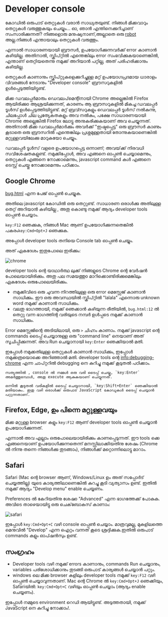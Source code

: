 # Developer console

കോഡിൽ ഒരുപാട് തെറ്റുകൾ വരാൻ സാധ്യതയുണ്ട്. നിങ്ങൾ മിക്കവാറും തെറ്റുകൾ  വരുത്തുകയും ചെയ്യും... ഓ, ഞാൻ എന്തിനെക്കുറിച്ചാണ് സംസാരിക്കുന്നത്? നിങ്ങളൊരു മനുഷ്യനാണ്,അല്ലാതെ ഒരു [robot](https://en.wikipedia.org/wiki/Bender_(Futurama)) അല്ല.നിങ്ങൾ എന്തായാലും തെറ്റുകൾ വരുത്തും.

എന്നാൽ സാധാരണയായി ബ്രൗസർ‌, ഉപയോഗിക്കുന്നവർക്ക്‌ error കാണാൻ കഴിയില്ല. അതിനാൽ, സ്ക്രിപ്റ്റിൽ എന്തെങ്കിലും error സംഭവിക്കുകയാണെങ്കിൽ, എന്താണ് തെറ്റിയതെന്നു നമുക്ക് അറിയാൻ പറ്റില്ല, അത് പരിഹരിക്കാനും കഴിയില്ല.

തെറ്റുകൾ കാണാനും സ്ക്രിപ്റ്റുകളെക്കുറിച്ചുള്ള മറ്റ് ഉപയോഗപ്രദമായ ധാരാളം വിവരങ്ങൾ നേടാനും "Developer console" ബ്രൗസറുകളിൽ ഉൾപ്പെടുത്തിയിട്ടുണ്ട്.

മിക്ക ഡവലപ്പർമാരും ഡെവലപ്‌മെന്റിനായി Chrome അല്ലെങ്കിൽ Firefox ആയിരിക്കുo ആശ്രയിക്കുന്നത്, കാരണം ആ ബ്രൗസറുകളിൽ മികച്ച ഡവലപ്പർ ടൂൾസ് ഉൾപ്പെടുത്തിയിട്ടുണ്ട്. മറ്റ് ബ്രവ്സറുകളും ഡെവലപ്പർ ടൂൾസ് നൽകുന്നു, ചിലപ്പോൾ ചില പ്രത്യേകതകളും അവ നൽകും, പക്ഷേ സാധാരണയായി Chrome അല്ലെങ്കിൽ Firefox ലോട്ടു അനുകരിക്കുകയാണ് അവ ചെയ്യുന്നത്. അതിനാൽ മിക്ക ഡവലപ്പർമാർക്കും അവർക്ക് "ഇഷ്ടപ്പെട്ട" ഒരു ബ്രൗസർ കാണും കൂടാതെ ഒരു ബ്രൗസറിൽ എന്തെങ്കിലും പ്രശ്നമുള്ളതായി തോന്നുകയാണെങ്കിൽ മറ്റുള്ളവയിലേക്കു മാറുകയോ ചെയ്യും.

ഡവലപ്പർ ടൂൾസ് വളരെ ഉപയോഗപ്പെട്ട ഒന്നാണ്; അവയ്‌ക്ക് നിരവധി സവിശേഷതകളുണ്ട്. നമുക്കിപ്പോൾ, അവ എങ്ങനെ ഓപ്പൺ ചെയ്യാമെന്നും, തെറ്റുകൾ എങ്ങനെ നോക്കാമെന്നും, javascript command കൾ എങ്ങനെ ടെസ്റ്റ്  ചെയ്തു നോക്കാമെന്നും പഠിക്കാം.


## Google Chrome
[bug.html](bug.html) എന്ന പേജ് ഓപ്പൺ ചെയ്യുക.

അതിലെ javascript കോഡിൽ ഒരു തെറ്റുണ്ട്. സാധാരണ ഒരാൾക്കു അതിലുള്ള തെറ്റ് അറിയാൻ കഴിയില്ല , അതു കൊണ്ടു നമുക്ക് ആദ്യം developer tools ഓപ്പൺ ചെയ്യാം.

`key:F12` ഞെക്കുക, നിങ്ങൾ Mac ആണ് ഉപയോഗിക്കുന്നതെങ്കിൽ പകരം`key:Cmd+Opt+J` ഞെക്കുക.

അപ്പോൾ developer tools തനിയെ  Console tab ഓപ്പൺ ചെയ്യും.

അത് ഏകദേശം ഇതുപോലെ ഇരിക്കും:

![chrome](chrome.png)

developer tools ന്റെ യാഥാർത്ഥ ലുക്ക് നിങ്ങളുടെ Chrome ന്റെ വേർഷൻ പോലെയായിരിക്കും. അതു പല സമയത്തുo മാറിക്കൊണ്ടിരിക്കുമെങ്കിലും ഏകദേശം ഒരുപോലെയിരിക്കും.

- നമുക്കിവിടെ ഒരു ചുവന്ന നിറത്തിലുള്ള ഒരു error മെസ്സേജ് കാണാൻ സാധിക്കും. ഈ ഒരു അവസ്ഥയിൽ സ്ക്രിപ്റ്റിൽ "lalala" എന്നൊരു unknown word നമുക്ക് കാണാൻ സാധിക്കും.
- വലതു ഭാഗത്തായി, നമുക്ക് ഞെക്കാൻ കഴിയുന്ന രീതിയിൽ, `bug.html:12` ൽ തെറ്റു വന്ന ഭാഗത്തിന്റ വരിയുടെ നമ്പർ ഉൾപ്പടെ നമുക്ക് കാണാൻ സാധിക്കും.

Error മെസ്സേജിന്റെ അടിയിലായി, ഒരു `>` ചിഹ്നം കാണാം. നമുക്ക് javascript ന്റെ commands ടൈപ്പ് ചെയ്യാനുള്ള ഒരു "command line" നെയാണ് അത് സൂചിപ്പിക്കുന്നത്. അവ Run ചെയ്യാനായി `key:Enter` ഞെക്കിയാൽ മതി.

ഇപ്പോൾ നമുക്കതിലുള്ള തെറ്റുകൾ കാണാൻ സാധിക്കും, ഇപ്പോൾ നമുക്കത്രയൊക്കെ അറിഞ്ഞാൽ മതി. developer tools ന്റെ <info:debugging-chrome> എന്ന ചാപ്റ്ററിൽ debugging നെ കുറിച്ചു നമുക്ക് കൂടുതൽ പഠിക്കാം.

```smart header="Multi-line input"
സത്യത്തിൽ , console ൽ നമ്മൾ ഒരു വരി ടൈപ്പ് ചെയ്തു, `key:Enter` അമർത്തുമ്പോൾ, അതു execute ആകുകയാണ് ചെയ്യുന്നത്.

ഒന്നിൽ കൂടുതൽ വരികളിൽ ടൈപ്പ് ചെയ്യാനായി, `key:Shift+Enter` ഞെക്കിയാൽ മതിയാകും. ഇതു വഴി ഒരാൾക്ക് ഒരുപാട് JavaScript കോഡുകൾ ടൈപ്പ് ചെയ്യാൻ പറ്റുന്നതാണ്.
```

## Firefox, Edge, ഉം പിന്നെ മറ്റുള്ളവയും

മിക്ക മറ്റുള്ള browser കളും `key:F12` ആണ്  developer tools ഓപ്പൺ ചെയ്യാൻ ഉപയോഗിക്കുന്നത്.

എന്നാൽ അവ എല്ലാം ഒരുപോലെയായിരിക്കും കാണപ്പെടുന്നത്. ഈ tools ക്കെ എങ്ങനെയാണ് ഉപയോഗിക്കുന്നതെന്ന് മനസ്സിലാക്കിയതിനു ശേഷം (Chrome ൽ നിന്നു തന്നെ നിങ്ങൾക്കു തുടങ്ങാം), നിങ്ങൾക്ക് മറ്റൊന്നിലൊട്ടു മാറാം.

## Safari

Safari (Mac ന്റെ browser ആണ്, Windows/Linux ഉം അത് സപ്പോർട് ചെയ്യത്തില്ല) യുടെ കാര്യത്തിലാണെങ്കിൽ കുറച്ചു കൂടി വ്യത്യാസം ഉണ്ട്. ഇതിൽ നമുക്ക് ആദ്യം "Develop menu" enable ചെയ്യണം.

Preferences ൽ കേറിയതിനു ശേഷo "Advanced" എന്ന ഭാഗത്തേക്ക് പോകുക. അവിടെ താഴെയായിട്ടു ഒരു ചെക്‌ബോകസ് കാണാം:

![safari](safari.png)

ഇപ്പോൾ `key:Cmd+Opt+C` വഴി console ഓപ്പൺ ചെയ്യാം. മാത്രവുമല്ല, മുകളിലത്തെ മെനുവിൽ "Develop" എന്ന ഐറ്റം വന്നത് കൂടെ ശ്രദ്ദിക്കുക.ഇതിൽ ഒരുപാട് commands കളും ഓപ്ഷൻസും ഉണ്ട്.

## സംഗ്രഹം

- Developer tools വഴി നമുക്ക് errors കാണാനും, commands Run ചെയ്യാനും, variables പരിശോധിക്കാനും തുടങ്ങി ഒരുപാട് കാര്യങ്ങൾ ചെയ്യാൻ പറ്റും.
- windows ലെ മിക്ക browser കളിലും developer tools നമുക്ക് `key:F12` വഴി ഓപ്പൺ ചെയ്യാവുന്നതാണ്. Mac ന്റെ Chrome ൽ `key:Cmd+Opt+J` ഞെക്കിയും, Safariയിൽ: `key:Cmd+Opt+C` വഴിയും ഓപ്പൺ ചെയ്യാം (ആദ്യം enable ചെയ്യണം).

ഇപ്പോൾ നമ്മുടെ environment റെഡി ആയിട്ടുണ്ട്. അടുത്തതായി, നമുക്ക് JavaScript നെ കുറിച്ചു നോക്കാം!.
